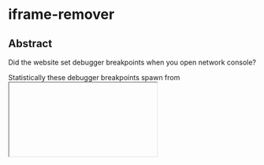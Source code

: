 # iframe-remover

## Abstract
Did the website set debugger breakpoints when you open network console?

Statistically these debugger breakpoints spawn from <iframe>.

This javascript snippet helps remove iframe. 

Simple yet powerful.😝

## Compare

Some websites may use iframe to inject external content like ads, causing multiple threads spawned.

![Before Threads](/images/before-threads.png)

And CPU loading raises.

![Before](/images/before.png)

Run the app.js in console, you will see the situation mitigated.

![After Threads](/images/after-threads.png)

![After](/images/after.png)
